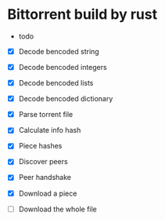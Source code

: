 # Bittorrent build by rust

* todo

* [x] Decode bencoded string

* [x] Decode bencoded integers

* [x] Decode bencoded lists

* [x] Decode bencoded dictionary

* [x] Parse torrent file

* [x] Calculate info hash

* [x] Piece hashes

* [x] Discover peers

* [x] Peer handshake

* [x] Download a piece

* [ ] Download the whole file
